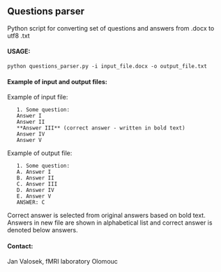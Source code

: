 ## Questions parser
Python script for converting set of questions and answers from .docx to utf8 .txt

#### USAGE:
`python questions_parser.py -i input_file.docx -o output_file.txt`

#### Example of input and output files:
Example of input file:
    
       1. Some question:
       Answer I
       Answer II
       **Answer III** (correct answer - written in bold text)
       Answer IV
       Answer V


 Example of output file:
 
       1. Some question:
       A. Answer I
       B. Answer II
       C. Answer III
       D. Answer IV
       E. Answer V
       ANSWER: C
       
Correct answer is selected from original answers based on bold text.
Answers in new file are shown in alphabetical list and correct answer is denoted below answers.

#### Contact:
Jan Valosek, fMRI laboratory Olomouc